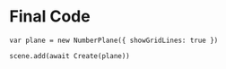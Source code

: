 # Final Code

```
var plane = new NumberPlane({ showGridLines: true })

scene.add(await Create(plane))
```
